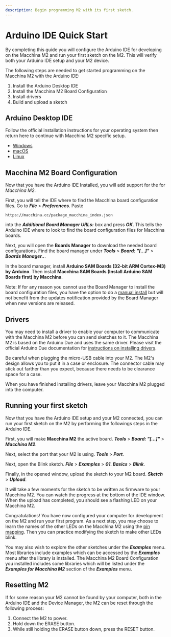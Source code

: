 ```yaml
---
description: Begin programming M2 with its first sketch.
---
```


# Arduino IDE Quick Start

By completing this guide you will configure the Arduino IDE for developing on the Macchina M2 and run your first sketch on the M2. This will verify both your Arduino IDE setup and your M2 device.

The following steps are needed to get started programming on the Macchina M2 with the Arduino IDE:

1. Install the Arduino Desktop IDE
2. Install the Macchina M2 Board Configuration
3. Install drivers
4. Build and upload a sketch

## Arduino Desktop IDE

Follow the official installation instructions for your operating system then return here to continue with Macchina M2 specific setup.

* [Windows](https://www.arduino.cc/en/Guide/Windows)
* [macOS](https://www.arduino.cc/en/Guide/MacOSX)
* [Linux](https://www.arduino.cc/en/Guide/Linux)

## Macchina M2 Board Configuration

Now that you have the Arduino IDE Installed, you will add support for the for _Macchina M2_.

First, you will tell the IDE where to find the Macchina board configuration files. Go to _**File**_ &gt; _**Preferences**_. Paste

```text
https://macchina.cc/package_macchina_index.json 
```

into the _**Additional Board Manager URLs:**_ box and press _**OK**_. This tells the Arduino IDE where to look to find the board configuration files for Macchina boards.

Next, you will open the **Boards Manager** to download the needed board configurations. Find the board manager under _**Tools**_ &gt; _**Board: "\[...\]"**_ &gt; _**Boards Manager..**_.

In the board manager, install **Arduino SAM Boards \(32-bit ARM Cortex-M3\) by Arduino**. Then install **Macchina SAM Boards \(Install Arduino SAM Boards first\) by Macchina**.

Note: If for any reason you cannot use the Board Manager to install the board configuration files, you have the option to do a [manual install](https://github.com/macchina/arduino-boards-sam/blob/master/CONTRIBUTING.md#local-install-recommended) but will not benefit from the updates notification provided by the Board Manager when new versions are released.

## Drivers

You may need to install a driver to enable your computer to communicate with the Macchina M2 before you can send sketches to it. The Macchina M2 is based on the Arduino Due and uses the same driver. Please visit the official Arduino Due documentation for [instructions on installing drivers](https://www.arduino.cc/en/Guide/ArduinoDue#toc4).

Be careful when plugging the micro-USB cable into your M2. The M2's design allows you to put it in a case or enclosure. The connector cable may stick out farther than you expect, because there needs to be clearance space for a case.

When you have finished installing drivers, leave your Macchina M2 plugged into the computer.

## Running your first sketch

Now that you have the Arduino IDE setup and your M2 connected, you can run your first sketch on the M2 by performing the followings steps in the Arduino IDE.

First, you will make **Macchina M2** the active board. _**Tools**_ &gt; _**Board: "\[...\]"**_ &gt; _**Macchina M2**_.

Next, select the port that your M2 is using. _**Tools**_ &gt; _**Port**_.

Next, open the Blink sketch. _**File**_ &gt; _**Examples**_ &gt; _**01. Basics**_ &gt; _**Blink**_.

Finally, in the opened window, upload the sketch to your M2 board. _**Sketch**_ &gt; _**Upload**_.

It will take a few moments for the sketch to be written as firmware to your Macchina M2. You can watch the progress at the bottom of the IDE window. When the upload has completed, you should see a flashing LED on your Macchina M2.

Congratulations! You have now configured your computer for development on the M2 and run your first program. As a next step, you may choose to learn the names of the other LEDs on the Macchina M2 using the [pin mapping](https://github.com/kenny-macchina/docs/tree/306ccc81a873f9c8cfe2e05a0cbffb8ff395906b/m2/technical-references/pin-mapping/README.md). Then you can practice modifying the sketch to make other LEDs blink.

You may also wish to explore the other sketches under the _**Examples**_ menu. Most libraries include examples which can be accessed by the _**Examples**_ menu after the library is installed. The Macchina M2 Board Configuration you installed includes some libraries which will be listed under the _**Examples for Macchina M2**_ section of the _**Examples**_ menu.

## Resetting M2

If for some reason your M2 cannot be found by your computer, both in the Arduino IDE and the Device Manager, the M2 can be reset through the following process:

1. Connect the M2 to power.
2. Hold down the ERASE button.
3. While still holding the ERASE button down, press the RESET button.

